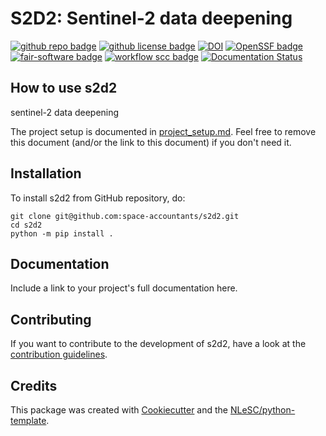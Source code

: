 # S2D2: Sentinel-2 data deepening

[![github repo badge](https://img.shields.io/badge/github-repo-000.svg?logo=github&labelColor=gray&color=blue)](https://github.com/space-accountants/s2d2)
[![github license badge](https://img.shields.io/github/license/space-accountants/s2d2)](https://github.com/space-accountants/s2d2)
[![DOI](https://zenodo.org/badge/DOI/10.5281/zenodo.10654893.svg)](https://doi.org/10.5281/zenodo.10654893)
[![OpenSSF badge](https://bestpractices.coreinfrastructure.org/projects/8399/badge)](https://bestpractices.coreinfrastructure.org/projects/8399)
[![fair-software badge](https://img.shields.io/badge/fair--software.eu-%E2%97%8F%20%20%E2%97%8F%20%20%E2%97%8F%20%20%E2%97%8F%20%20%E2%97%8B-yellow)](https://fair-software.eu)
[![workflow scc badge](https://sonarcloud.io/api/project_badges/measure?project=space-accountants_s2d2&metric=coverage)](https://sonarcloud.io/dashboard?id=space-accountants_s2d2)
[![Documentation Status](https://readthedocs.org/projects/s2d2/badge/?version=latest)](https://s2d2.readthedocs.io/en/latest/?badge=latest)

## How to use s2d2

sentinel-2 data deepening

The project setup is documented in [project_setup.md](project_setup.md). Feel free to remove this document (and/or the link to this document) if you don't need it.

## Installation

To install s2d2 from GitHub repository, do:

```console
git clone git@github.com:space-accountants/s2d2.git
cd s2d2
python -m pip install .
```

## Documentation

Include a link to your project's full documentation here.

## Contributing

If you want to contribute to the development of s2d2,
have a look at the [contribution guidelines](CONTRIBUTING.md).

## Credits

This package was created with [Cookiecutter](https://github.com/audreyr/cookiecutter) and the [NLeSC/python-template](https://github.com/NLeSC/python-template).
